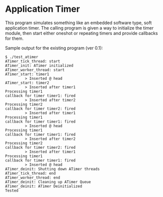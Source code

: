 # Application Timer

This program simulates something like an embedded software type, soft application timer. The calling program is given a way to initialize the timer module, then start either oneshot or repeating timers and provide callbacks for them.

Sample output for the existing program (ver 0.1):
``` shell
$ ./test_atimer
ATimer_tick_thread: start
ATimer_init: ATimer initialized
ATimer_worker_thread: start
ATimer_start: timer1
         > Inserted @ head
ATimer_start: timer2
         > Inserted after timer1
Processing timer1
callback for timer timer1: fired
         > Inserted after timer2
Processing timer2
callback for timer timer2: fired
         > Inserted after timer1
Processing timer1
callback for timer timer1: fired
         > Inserted @ head
Processing timer1
callback for timer timer1: fired
         > Inserted after timer2
Processing timer2
callback for timer timer2: fired
         > Inserted after timer1
Processing timer1
callback for timer timer1: fired
         > Inserted @ head
ATimer_deinit: Shutting down ATimer threads
ATimer_tick_thread: end
ATimer_worker_thread: end
ATimer_deinit: Cleaning up ATimer Queue
ATimer_deinit: ATimer Deinitialized
Tested
```
